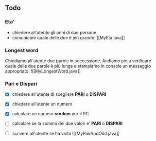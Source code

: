 ## Todo
### Eta'
- chiedere all'utente gli anni di due persone
- comunicare quale delle due è più grande
![[MyEta.java]]

### Longest word
Chiediamo all'utente due parole in successione. Andiamo poi a verificare quale delle due parole è più lunga e stampiamo in console un messaggio appropriato.
![[MyLongestWord.java]]

### Pari e Dispari
- [x] chiedere all'utente di scegliere **PARI** o **DISPARI**
- [x] chiedere all'utente un numero
- [x] calcolare un numero **random** per il PC
- [ ] calcolare se la somma dei due valori e' **PARI** o **DISPARI**
- [ ] scrivere all'utente se ha vinto
![[MyPairAndOdd.java]]

